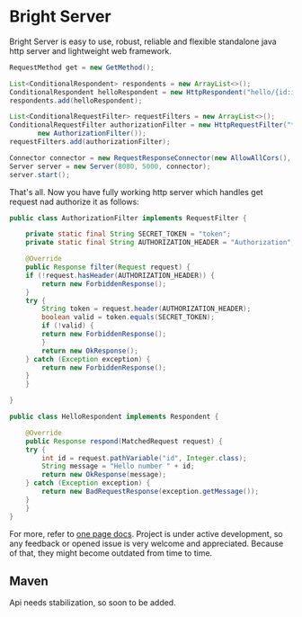 # Bright Server
 Bright Server is easy to use, robust, reliable and flexible standalone java http server and lightweight web framework.
 ```java
RequestMethod get = new GetMethod();

List<ConditionalRespondent> respondents = new ArrayList<>();
ConditionalRespondent helloRespondent = new HttpRespondent("hello/{id:int}", get, new HelloRespondent());
respondents.add(helloRespondent);

List<ConditionalRequestFilter> requestFilters = new ArrayList<>();
ConditionalRequestFilter authorizationFilter = new HttpRequestFilter("*", new AnyRequestMethodRule(),
		new AuthorizationFilter());
requestFilters.add(authorizationFilter);

Connector connector = new RequestResponseConnector(new AllowAllCors(), respondents, new ConditionalRequestFilters(filters));
Server server = new Server(8080, 5000, connector);
server.start();
```
That's all. Now you have fully working http server which handles get request nad authorize it as follows:
```java
public class AuthorizationFilter implements RequestFilter {

    private static final String SECRET_TOKEN = "token";
    private static final String AUTHORIZATION_HEADER = "Authorization";

    @Override
    public Response filter(Request request) {
	if (!request.hasHeader(AUTHORIZATION_HEADER)) {
	    return new ForbiddenResponse();
	}
	try {
	    String token = request.header(AUTHORIZATION_HEADER);
	    boolean valid = token.equals(SECRET_TOKEN);
	    if (!valid) {
		return new ForbiddenResponse();
	    }
	    return new OkResponse();
	} catch (Exception exception) {
	    return new ForbiddenResponse();
	}
    }

}
```
```java
public class HelloRespondent implements Respondent {

    @Override
    public Response respond(MatchedRequest request) {
	try {
	    int id = request.pathVariable("id", Integer.class);
	    String message = "Hello number " + id;
	    return new OkResponse(message);
	} catch (Exception exception) {
	    return new BadRequestResponse(exception.getMessage());
	}
    }
}
```
For more, refer to [one page docs](https://github.com/Iprogrammerr/Bright-Server/wiki).
Project is under active development, so any feedback or opened issue is very welcome and appreciated.
Because of that, they might become outdated from time to time.

## Maven
  Api needs stabilization, so soon to be added.

 
 

